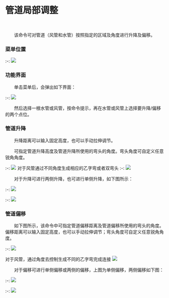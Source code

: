 #  管道局部调整
<br/>

&emsp;&emsp;该命令可对管道（风管和水管）按照指定的区域及角度进行升降及偏移。

### 菜单位置

:-: ![](.topwrite/assets/image_1660112299467.png)

### 功能界面

&emsp;&emsp;单击菜单后，会弹出如下界面：

:-: ![](.topwrite/assets/image_1660114995365.png)

&emsp;&emsp;然后选择一根水管或风管，按命令提示，再在水管或风管上选择要升降/偏移的两个点位。

### 管道升降

&emsp;&emsp;升降距离可以输入固定高度，也可以手动拉伸调节。

&emsp;&emsp;可指定管道升降高度及管道升降所使用的弯头的角度。弯头角度可自定义任意锐角角度。

:-: ![](.topwrite/assets/image_1658996795907.png)
对于风管通过不同角度生成相应的乙字弯或者双弯头
:-: ![](.topwrite/assets/image_1660119013710.png)

&emsp;&emsp;对于升降可进行两侧升降，也可进行单侧升降，如下图所示：

:-:  ![](.topwrite/assets/image_1658996817190.png)

:-: ![](.topwrite/assets/image_1658996980546.png)



### 管道偏移

&emsp;&emsp;如下图所示，该命令中可指定管道偏移距离及管道偏移所使用的弯头的角度。偏移距离可以输入固定高度，也可以手动拉伸调节；弯头角度可自定义任意锐角角度。

:-: ![](.topwrite/assets/image_1658997190315.png)

对于风管，通过角度去控制生成不同的乙字弯完成连接
![](.topwrite/assets/image_1660120771807.png)

&emsp;&emsp;对于偏移可进行单侧偏移或两侧的偏移，上图为单侧偏移，两侧偏移如下图：

:-: ![](.topwrite/assets/image_1658997607169.png)

:-: ![](.topwrite/assets/image_1658997613672.png)
